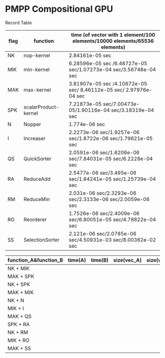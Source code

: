 # PMPP Compositional GPU

Record Table

|flag|function|time (of vector with 1 element/100 elements/10000 elements/65536 elements)|
|---|---|---|
|NK|nop-kernel | 2.84161e-05 sec|
|MIK|min-kernel| 6.28596e-05 sec /6.48727e-05 sec/1.07273e-04 sec/3.56748e-04  sec|
|MAK|max-kernel| 3.81907e-05 sec /4.10672e-05 sec/ 8.46112e-05 sec/ 2.97976e-04 sec|
|SPK|scalarProduct-kernel| 7.21873e-05 sec/7.00473e-05/1.90116e-04 sec/3.18319e-04 sec|
|N|Nopper |1.774e-06 sec|
|I|Increaser|2.2273e-06 sec/1.9257e-06 sec/1.8722e-06 sec/1.79621e-05 sec|
|QS|QuickSorter|2.0591e-06 sec/1.6206e-06 sec/7.84031e-05 sec/6.2228e-04 sec|
|RA|ReduceAdd|2.5477e-06 sec/3.495e-06 sec/1.84241e-05 sec/1.25739e-04 sec|
|RM|ReduceMin|2.031e-06 sec/2.3293e-06 sec/2.3133e-06 sec/2.0059e-06 sec|
|RO|Reorderer|1.7526e-06 sec/2.4009e-06 sec/6.80051e-05 sec/4.78822e-04 sec|
|SS|SelectionSorter|2.121e-06 sec/2.0785e-06 sec/4.50931e-03 sec/8.00362e-02 sec|

|function_A&function_B|time(A)|time(B)|size(vec_A)|size(vec_B)|time|
|---|---|---|---|---|---|
|NK + MIK||||||
|MAK + SPK||||||
|NK + SPK||||||
|MAK + MIK||||||
|NK + N||||||
|MIK + I||||||
|MAK + QS||||||
|SPK + RA||||||
|NK + RM||||||
|MIK + RO||||||
|MAK + SS||||||

